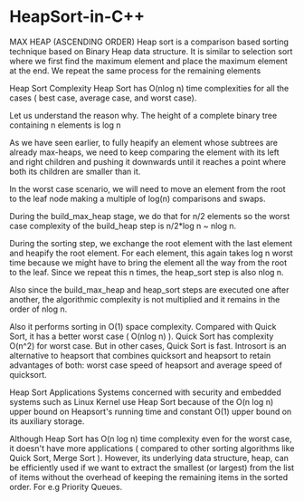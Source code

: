# HeapSort-in-C++
MAX HEAP (ASCENDING ORDER)
Heap sort is a comparison based sorting technique based on Binary Heap data structure. It is similar to selection sort where we first find the maximum element and place the maximum element at the end. We repeat the same process for the remaining elements



Heap Sort Complexity
Heap Sort has O(nlog n) time complexities for all the cases ( best case, average case, and worst case).

Let us understand the reason why. The height of a complete binary tree containing n elements is log n

As we have seen earlier, to fully heapify an element whose subtrees are already max-heaps, we need to keep comparing the element with its left and right children and pushing it downwards until it reaches a point where both its children are smaller than it.

In the worst case scenario, we will need to move an element from the root to the leaf node making a multiple of log(n) comparisons and swaps.

During the build_max_heap stage, we do that for n/2 elements so the worst case complexity of the build_heap step is n/2*log n ~ nlog n.

During the sorting step, we exchange the root element with the last element and heapify the root element. For each element, this again takes log n worst time because we might have to bring the element all the way from the root to the leaf. Since we repeat this n times, the heap_sort step is also nlog n.

Also since the build_max_heap and heap_sort steps are executed one after another, the algorithmic complexity is not multiplied and it remains in the order of nlog n.

Also it performs sorting in O(1) space complexity. Compared with Quick Sort, it has a better worst case ( O(nlog n) ). Quick Sort has complexity O(n^2) for worst case. But in other cases, Quick Sort is fast. Introsort is an alternative to heapsort that combines quicksort and heapsort to retain advantages of both: worst case speed of heapsort and average speed of quicksort.

Heap Sort Applications
Systems concerned with security and embedded systems such as Linux Kernel use Heap Sort because of the O(n log n) upper bound on Heapsort's running time and constant O(1) upper bound on its auxiliary storage.

Although Heap Sort has O(n log n) time complexity even for the worst case, it doesn't have more applications ( compared to other sorting algorithms like Quick Sort, Merge Sort ). However, its underlying data structure, heap, can be efficiently used if we want to extract the smallest (or largest) from the list of items without the overhead of keeping the remaining items in the sorted order. For e.g Priority Queues.
